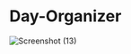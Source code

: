 # Day-Organizer

![Screenshot (13)](https://user-images.githubusercontent.com/69650837/97788376-73f5fa80-1b86-11eb-90e0-eccb95b69a17.png)

